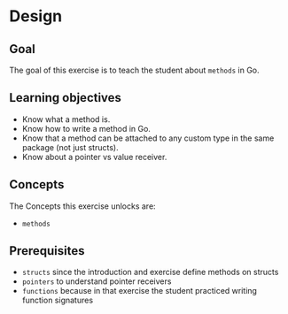 # Design

## Goal

The goal of this exercise is to teach the student about `methods` in Go.

## Learning objectives

- Know what a method is.
- Know how to write a method in Go.
- Know that a method can be attached to any custom type in the same package (not just structs).
- Know about a pointer vs value receiver.

## Concepts

The Concepts this exercise unlocks are:

- `methods`

## Prerequisites

- `structs` since the introduction and exercise define methods on structs
- `pointers` to understand pointer receivers
- `functions` because in that exercise the student practiced writing function signatures
